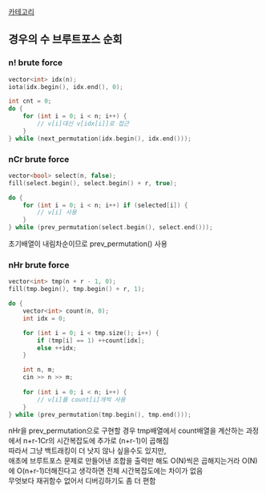 [카테고리](/README.md)
## 경우의 수 브루트포스 순회
### n! brute force
```cpp
vector<int> idx(n);
iota(idx.begin(), idx.end(), 0);

int cnt = 0;
do {
    for (int i = 0; i < n; i++) {
        // v[i]대신 v[idx[i]]로 접근
    }
} while (next_permutation(idx.begin(), idx.end()));
```

### nCr brute force
```cpp
vector<bool> select(n, false);
fill(select.begin(), select.begin() + r, true);

do {
    for (int i = 0; i < n; i++) if (selected[i]) {
        // v[i] 사용
    }
} while (prev_permutation(select.begin(), select.end()));
```
초기배열이 내림차순이므로 prev_permutation() 사용

### nHr brute force
```cpp
vector<int> tmp(n + r - 1, 0);
fill(tmp.begin(), tmp.begin() + r, 1);

do {
    vector<int> count(n, 0);
    int idx = 0;

    for (int i = 0; i < tmp.size(); i++) {
        if (tmp[i] == 1) ++count[idx];
        else ++idx;
    }

    int n, m;
    cin >> n >> m;
    
    for (int i = 0; i < n; i++) {
        // v[i]를 count[i]개씩 사용
    }
} while (prev_permutation(tmp.begin(), tmp.end()));
```
nHr을 prev_permutation으로 구현할 경우 tmp배열에서 count배열을 계산하는 과정에서 n+r-1Cr의 시간복잡도에 추가로 (n+r-1)이 곱해짐   
따라서 그냥 백트래킹이 더 낫지 않나 싶을수도 있지만,   
애초에 브루트포스 문제로 만들어낸 조합을 출력만 해도 O(N)씩은 곱해지는거라 O(N)에 O(n+r-1)더해진다고 생각하면 전체 시간복잡도에는 차이가 없음   
무엇보다 재귀함수 없어서 디버깅하기도 좀 더 편함   